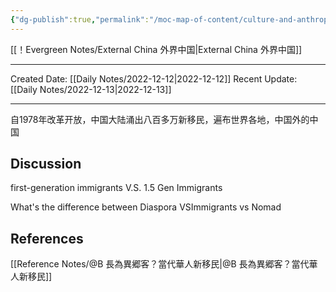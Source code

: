 ```yaml
---
{"dg-publish":true,"permalink":"/moc-map-of-content/culture-and-anthropology/"}
---
```



[[！Evergreen Notes/External China 外界中国\|External China 外界中国]]




---

<div class="transclusion internal-embed is-loaded"><div class="markdown-embed">





Created Date: [[Daily Notes/2022-12-12\|2022-12-12]]
Recent Update:  [[Daily Notes/2022-12-13\|2022-12-13]]

---
自1978年改革开放，中国大陆涌出八百多万新移民，遍布世界各地，中国外的中国

## Discussion
first-generation immigrants V.S. 1.5 Gen Immigrants

What's the difference between Diaspora VSImmigrants vs Nomad



## References
[[Reference Notes/@B 長為異郷客？當代華人新移民\|@B 長為異郷客？當代華人新移民]]


</div></div>
